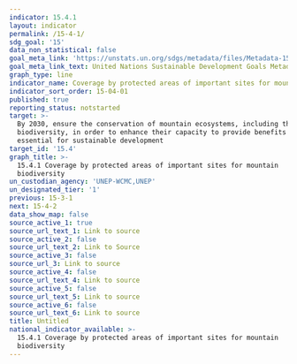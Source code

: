 ```yaml
---
indicator: 15.4.1
layout: indicator
permalink: /15-4-1/
sdg_goal: '15'
data_non_statistical: false
goal_meta_link: 'https://unstats.un.org/sdgs/metadata/files/Metadata-15-04-01.pdf'
goal_meta_link_text: United Nations Sustainable Development Goals Metadata (pdf 456kB)
graph_type: line
indicator_name: Coverage by protected areas of important sites for mountain biodiversity
indicator_sort_order: 15-04-01
published: true
reporting_status: notstarted
target: >-
  By 2030, ensure the conservation of mountain ecosystems, including their
  biodiversity, in order to enhance their capacity to provide benefits that are
  essential for sustainable development
target_id: '15.4'
graph_title: >-
  15.4.1 Coverage by protected areas of important sites for mountain
  biodiversity
un_custodian_agency: 'UNEP-WCMC,UNEP'
un_designated_tier: '1'
previous: 15-3-1
next: 15-4-2
data_show_map: false
source_active_1: true
source_url_text_1: Link to source
source_active_2: false
source_url_text_2: Link to Source
source_active_3: false
source_url_3: Link to source
source_active_4: false
source_url_text_4: Link to source
source_active_5: false
source_url_text_5: Link to source
source_active_6: false
source_url_text_6: Link to source
title: Untitled
national_indicator_available: >-
  15.4.1 Coverage by protected areas of important sites for mountain
  biodiversity
---
```

